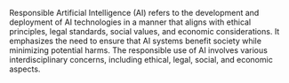 Responsible Artificial Intelligence (AI) refers to the development and deployment of AI technologies in a manner that aligns with ethical principles, legal standards, social values, and economic considerations. It emphasizes the need to ensure that AI systems benefit society while minimizing potential harms. The responsible use of AI involves various interdisciplinary concerns, including ethical, legal, social, and economic aspects.
